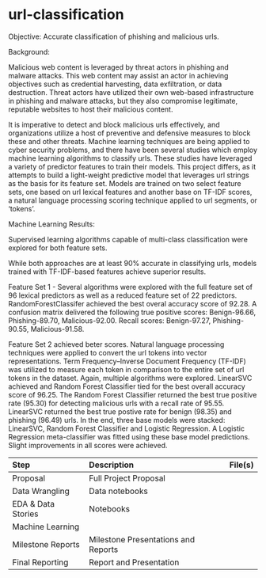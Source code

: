 # url-classification

Objective: Accurate classification of phishing and malicious urls.

Background:

Malicious web content is leveraged by threat actors in phishing and malware attacks. This web content may assist an actor in achieving objectives such as credential harvesting, data exfiltration, or data destruction. Threat actors have utilized their own web-based infrastructure in phishing and malware attacks, but they also compromise legitimate, reputable websites to host their malicious content.

It is imperative to detect and block malicious urls effectively, and organizations utilize a host of preventive and defensive measures to block these and other threats. Machine learning techniques are being applied to cyber security problems, and there have been several studies which employ machine learning algorithms to classify urls. These studies have leveraged a variety of predictor features to train their models. This project differs, as it attempts to build a light-weight predictive model that leverages url strings as the basis for its feature set. Models are trained on two select feature sets, one based on url lexical features and another base on TF-IDF scores, a natural language processing scoring technique applied to url segments, or ‘tokens’. 

Machine Learning Results:

Supervised learning algorithms capable of multi-class classification were explored for both feature sets. 

While both approaches are at least 90% accurate in classifying urls, models trained with TF-IDF-based features achieve superior results. 

Feature Set 1 - Several algorithms were explored with the full feature set of 96 lexical predictors as well as a reduced feature set of 22 predictors. RandomForestClassifer achieved the best overal accuracy score of 92.28. A confusion matrix delivered the following true positive scores: Benign-96.66, Phishing-89.70, Malicious-92.00. Recall scores: Benign-97.27, Phishing-90.55, Malicious-91.58. 

Feature Set 2 achieved beter scores. Natural language processing techniques were applied to convert the url tokens into vector representations. Term Frequency–Inverse Document Frequency (TF-IDF) was utilized to measure each token in comparison to the entire set of url tokens in the dataset. Again, multiple algorithms were explored. LinearSVC achieved and Random Forest Classifier tied for the best overall accuracy score of 96.25. The Random Forest Classifier returned the best true positive rate (95.30) for detecting malicious urls with a recall rate of 95.55. LinearSVC returned the best true postive rate for benign (98.35) and phishing (96.49) urls. In the end, three base models were stacked: LinearSVC, Random Forest Classifier and Logistic Regression. A Logistic Regression meta-classifier was fitted using these base model predictions. Slight improvements in all scores were achieved.

| Step|Description|File(s)|
|:----|:----------|:------|
|Proposal|Full Project Proposal||
|Data Wrangling|Data notebooks||
|EDA & Data Stories|Notebooks||
|Machine Learning|||
|Milestone Reports|Milestone Presentations and Reports||
|Final Reporting|Report and Presentation||
